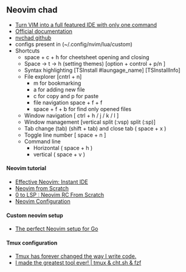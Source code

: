 
## Neovim chad
- [Turn VIM into a full featured IDE with only one command](https://www.youtube.com/watch?v=Mtgo-nP_r8Y)
- [Official documentation](https://nvchad.com/docs/quickstart/install)
- [nvchad github](https://github.com/NvChad/NvChad)
- configs present in (~/.config/nvim/lua/custom)
- Shortcuts
	- space + c + h for cheetsheet opening and closing
	- Space -> t -> h (setting themes) [option + control + p/n ]
	- Syntax highlighting [TSInstall #laungage_name] [TSInstallInfo]
	- File explorer [cntrl + n] 
		- m for bookmarking
		- a for adding new file
		- c for copy and p for paste
		- file navigation space + f + f
		- space + f + b for find only opened files
	- Window navigation [ ctrl + h / j / k / l ]
	- Window management [vertical split (:vsp)  split (:sp)] 
	- Tab change (tab) (shift + tab) and close tab ( space + x )
	- Toggle line number [ space + n ]
	- Command line 
		- Horizontal ( space + h )
		- vertical ( space + v )

#### Neovim tutorial
- [Effective Neovim: Instant IDE](https://www.youtube.com/watch?v=stqUbv-5u2s)
- [Neovim from Scratch](https://www.youtube.com/playlist?list=PLhoH5vyxr6Qq41NFL4GvhFp-WLd5xzIzZ)
- [0 to LSP : Neovim RC From Scratch](https://www.youtube.com/watch?v=w7i4amO_zaE)
- [Neovim Configuration](https://www.youtube.com/playlist?list=PLsz00TDipIffxsNXSkskknolKShdbcALR)

#### Custom neovim setup
- [The perfect Neovim setup for Go](https://www.youtube.com/watch?v=i04sSQjd-qo)


#### Tmux configuration
- [Tmux has forever changed the way I write code.](https://www.youtube.com/watch?v=DzNmUNvnB04)
- [I made the greatest tool ever! | tmux & cht.sh & fzf](https://www.youtube.com/watch?v=hJzqEAf2U4I)

